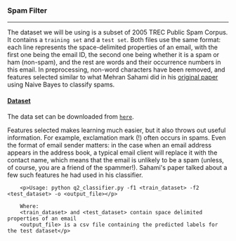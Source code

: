 <h3>Spam Filter</h3>
<hr>
		<p>The dataset we will be using is a subset of 2005 TREC Public Spam Corpus. It contains a <code>training set</code> and a <code>test set</code>. Both files use the same format: each line represents the space-delimited properties of an email, with the first one being the email ID, the second one being whether it is a spam or ham (non-spam), and the rest are words and their occurrence numbers in this email. In preprocessing, non-word characters have been removed, and features selected similar to what Mehran Sahami did in his <a href="https://www.microsoft.com/en-us/research/wp-content/uploads/1998/01/junkfilter.pdf">original paper</a> using Naive Bayes to classify spams.</p>
		<h4><u>Dataset</u></h4>
        <p>The data set can be downloaded from <code><a href="project05/data.zip">here</a></code>.</p>
		<p>Features selected makes learning much easier, but it also throws out useful information. For example, exclamation mark (!) often occurs in spams. Even the format of email sender matters: in the case when an email address appears in the address book, a typical email client will replace it with the contact name, which means that the email is unlikely to be a spam (unless, of course, you are a friend of the spammer!). Sahami's paper talked about a few such features he had used in his classifier. </p>
		
		<p>Usage: python q2_classifier.py -f1 <train_dataset> -f2 <test_dataset> -o <output_file></p>

        Where:
        <train_dataset> and <test_dataset> contain space delimited properties of an email
        <output_file> is a csv file containing the predicted labels for the test dataset</p>